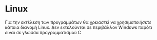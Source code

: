 # Linux
Για την εκτέλεση των προγραμμάτων θα χρειαστεί να χρησιμοποιήσετε κάποια διανομή Linux. Δεν εκτελούνται σε περιβάλλον Windows παρότι είναι σε γλώσσα προγραμματισμού C
